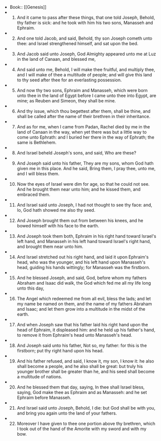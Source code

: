 - Book:: [[Genesis]]
- 1. And it came to pass after these things, that one told Joseph, Behold, thy father is sick: and he took with him his two sons, Manasseh and Ephraim.
- 2. And one told Jacob, and said, Behold, thy son Joseph cometh unto thee: and Israel strengthened himself, and sat upon the bed.
- 3. And Jacob said unto Joseph, God Almighty appeared unto me at Luz in the land of Canaan, and blessed me,
- 4. And said unto me, Behold, I will make thee fruitful, and multiply thee, and I will make of thee a multitude of people; and will give this land to thy seed after thee for an everlasting possession.
- 5. And now thy two sons, Ephraim and Manasseh, which were born unto thee in the land of Egypt before I came unto thee into Egypt, are mine; as Reuben and Simeon, they shall be mine.
- 6. And thy issue, which thou begettest after them, shall be thine, and shall be called after the name of their brethren in their inheritance.
- 7. And as for me, when I came from Padan, Rachel died by me in the land of Canaan in the way, when yet there was but a little way to come unto Ephrath: and I buried her there in the way of Ephrath; the same is Bethlehem.
- 8. And Israel beheld Joseph's sons, and said, Who are these?
- 9. And Joseph said unto his father, They are my sons, whom God hath given me in this place. And he said, Bring them, I pray thee, unto me, and I will bless them.
- 10. Now the eyes of Israel were dim for age, so that he could not see. And he brought them near unto him; and he kissed them, and embraced them.
- 11. And Israel said unto Joseph, I had not thought to see thy face: and, lo, God hath showed me also thy seed.
- 12. And Joseph brought them out from between his knees, and he bowed himself with his face to the earth.
- 13. And Joseph took them both, Ephraim in his right hand toward Israel's left hand, and Manasseh in his left hand toward Israel's right hand, and brought them near unto him.
- 14. And Israel stretched out his right hand, and laid it upon Ephraim's head, who was the younger, and his left hand upon Manasseh's head, guiding his hands wittingly; for Manasseh was the firstborn.
- 15. And he blessed Joseph, and said, God, before whom my fathers Abraham and Isaac did walk, the God which fed me all my life long unto this day,
- 16. The Angel which redeemed me from all evil, bless the lads; and let my name be named on them, and the name of my fathers Abraham and Isaac; and let them grow into a multitude in the midst of the earth.
- 17. And when Joseph saw that his father laid his right hand upon the head of Ephraim, it displeased him: and he held up his father's hand, to remove it from Ephraim's head unto Manasseh's head.
- 18. And Joseph said unto his father, Not so, my father: for this is the firstborn; put thy right hand upon his head.
- 19. And his father refused, and said, I know it, my son, I know it: he also shall become a people, and he also shall be great: but truly his younger brother shall be greater than he, and his seed shall become a multitude of nations.
- 20. And he blessed them that day, saying, In thee shall Israel bless, saying, God make thee as Ephraim and as Manasseh: and he set Ephraim before Manasseh.
- 21. And Israel said unto Joseph, Behold, I die: but God shall be with you, and bring you again unto the land of your fathers.
- 22. Moreover I have given to thee one portion above thy brethren, which I took out of the hand of the Amorite with my sword and with my bow.
